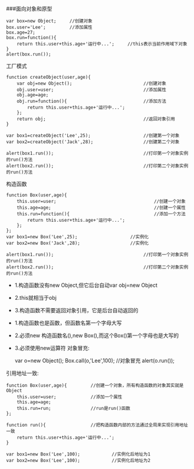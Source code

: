 ###面向对象和原型

    var box=new Object;     //创建对象
    box.user='Lee';         //添加属性
    box.age=27;
    box.run=function(){
        return this.user+this.age+'运行中...';     //this表示当前作用域下对象
    }
    alert(box.run());

工厂模式

    function createObject(user,age){
        var obj=new Object();                           //创建对象
        obj.user=user;                                  //添加属性
        obj.age=age;
        obj.run=function(){                             //添加方法
            return this.user+this.age+'运行中...';
        };
        return obj;                                     //返回对象引用
    }
    
    var box1=createObject('Lee',25);                    //创建第一个对象
    var box2=createObject('Jack',28);                   //创建第二个对象
    
    alert(box1.run());                                  //打印第一个对象实例的run()方法
    alert(box2.run());                                  //打印第二个对象实例的run()方法


构造函数

    function Box(user,age){
        this.user=user;                                     //创建一个对象
        this.age=age;                                       //创建一个属性
        this.run=function(){                                //添加一个方法
            return this.user+this.age+'运行中...';
        };
    };
    var box1=new Box('Lee',25);                    //实例化
    var box2=new Box('Jack',28);                   //实例化
    
    alert(box1.run());                                  //打印第一个对象实例的run()方法
    alert(box2.run());                                  //打印第二个对象实例的run()方法

 - 1.构造函数没有new Object,但它后台自动var obj=new Object
 - 2.this就相当于obj
 - 3.构造函数不需要返回对象引用，它是后台自动返回的

 - 1.构造函数也是函数，但函数名第一个字母大写
 - 2.必须new 构造函数名(),new Box(),而这个Box()第一个字母也是大写的
 - 3.必须使用new运算符
对象冒充:

    var o=new Object();
    Box.call(o,'Lee',100);          //对象冒充
    alert(o.run());

引用地址一致:

    function Box(user,age){         //创建一个对象，所有构造函数的对象其实就是Object
        this.user=user;             //添加一个属性
        this.age=age;
        this.run=run;               //run是run()函数
    };

    function run(){                 //把构造函数内部的方法通过全局来实现引用地址一致
        return this.user+this.age+'运行中...';
    }
    
    var box1=new Box('Lee',100);            //实例化后地址为1
    var box2=new Box('Lee',100);            //实例化后地址为2

